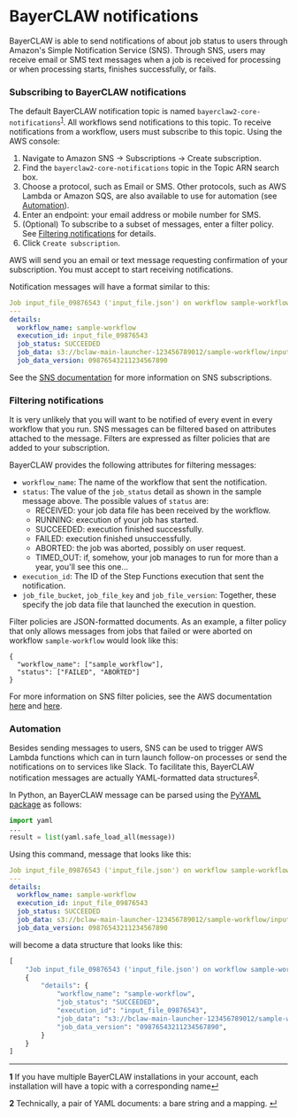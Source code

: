 # BayerCLAW notifications

BayerCLAW is able to send notifications of about job status to users through Amazon's Simple
Notification Service (SNS). Through SNS, users may receive email or SMS text messages when
a job is received for processing or when processing starts, finishes successfully, or
fails. 

### Subscribing to BayerCLAW notifications

The default BayerCLAW notification topic is named `bayerclaw2-core-notifications`<sup id="a1">[1](#f1)</sup>.
All workflows send notifications to this topic. To receive notifications from a workflow, users must
subscribe to this topic. Using the AWS console:

1. Navigate to Amazon SNS → Subscriptions → Create subscription.
2. Find the `bayerclaw2-core-notifications` topic in the Topic ARN search box.
3. Choose a protocol, such as Email or SMS. Other protocols, such as AWS Lambda or Amazon SQS,
are also available to use for automation (see [Automation](#automation)).
4. Enter an endpoint: your email address or mobile number for SMS.
5. (Optional) To subscribe to a subset of messages, enter a filter policy.
See [Filtering notifications](#filtering-notifications) for details.
6. Click `Create subscription`.

AWS will send you an email or text message requesting confirmation of your subscription. You must
accept to start receiving notifications.

Notification messages will have a format similar to this:
```yaml
Job input_file_09876543 ('input_file.json') on workflow sample-workflow has finished.
---
details:
  workflow_name: sample-workflow
  execution_id: input_file_09876543
  job_status: SUCCEEDED
  job_data: s3://bclaw-main-launcher-123456789012/sample-workflow/input_file.json
  job_data_version: 09876543211234567890
```

See the [SNS documentation](https://docs.aws.amazon.com/sns/latest/dg/sns-create-subscribe-endpoint-to-topic.html)
for more information on SNS subscriptions.

### Filtering notifications

It is very unlikely that you will want to be notified of every event in every workflow that you run.
SNS messages can be filtered based on attributes attached to the message. Filters are
expressed as filter policies that are added to your subscription.

BayerCLAW provides the following attributes for filtering messages:

- `workflow_name`: The name of the workflow that sent the notification.
- `status`: The value of the `job_status` detail as shown in the sample
message above. The possible values of `status` are:
    - RECEIVED: your job data file has been received by the workflow. 
    - RUNNING: execution of your job has started.
    - SUCCEEDED: execution finished successfully.
    - FAILED: execution finished unsuccessfully.
    - ABORTED: the job was aborted, possibly on user request.
    - TIMED_OUT: if, somehow, your job manages to run for more than a year, you'll see this one...
- `execution_id`: The ID of the Step Functions execution that sent the notification.
- `job_file_bucket`, `job_file_key` and `job_file_version`: Together, these specify the job data file that
launched the execution in question.

Filter policies are JSON-formatted documents.
As an example, a filter policy that only allows messages from jobs that failed or were aborted
on workflow `sample-workflow` would look like this:
 
```json5
{
  "workflow_name": ["sample_workflow"],
  "status": ["FAILED", "ABORTED"]
}
```

For more information on SNS filter policies, see the AWS documentation
[here](https://docs.aws.amazon.com/sns/latest/dg/sns-subscription-filter-policies.html) and
[here](https://docs.aws.amazon.com/sns/latest/dg/message-filtering-apply.html).

### Automation

Besides sending messages to users, SNS can be used to trigger AWS Lambda functions which can in turn
launch follow-on processes or send the notifications on to services like Slack. To facilitate this,
BayerCLAW notification messages are actually YAML-formatted data structures<sup id="a2">[2](#f2)</sup>.

In Python, an BayerCLAW message can be parsed using the [PyYAML package](https://pypi.org/project/PyYAML/) as follows:

```python
import yaml
...
result = list(yaml.safe_load_all(message))
```

Using this command, message that looks like this:

```yaml
Job input_file_09876543 ('input_file.json') on workflow sample-workflow has finished.
---
details:
  workflow_name: sample-workflow
  execution_id: input_file_09876543
  job_status: SUCCEEDED
  job_data: s3://bclaw-main-launcher-123456789012/sample-workflow/input_file.json
  job_data_version: 09876543211234567890
```

will become a data structure that looks like this:

```python
[
    "Job input_file_09876543 ('input_file.json') on workflow sample-workflow has finished.",
    {
        "details": {
            "workflow_name": "sample-workflow",
            "job_status": "SUCCEEDED",
            "execution_id": "input_file_09876543",
            "job_data": "s3://bclaw-main-launcher-123456789012/sample-workflow/input_file.json",
            "job_data_version": "09876543211234567890",
        }
    }
]
```

<hr>

<b id="f1">1</b> If you have multiple BayerCLAW installations in your account, each installation will have
a topic with a corresponding name[↵](#a1)

<b id="f2">2</b> Technically, a pair of YAML documents: a bare string and a mapping. [↵](#a2)

